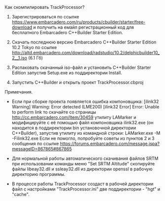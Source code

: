 Как скомпилировать TrackProcessor?

1. Зарегистрироваться по ссылке https://www.embarcadero.com/ru/products/cbuilder/starter/free-download и получить на емайл регистрационный код для бесплатного Embarcadero C++Builder Starter Edition.

2. Скачать последнюю версию Embarcadero C++Builder Starter Edition 10.2 Tokyo по ссылке http://altd.embarcadero.com/download/radstudio/10.2/delphicbuilder10_2__1.iso (6.1 Гб)

3. Распаковать скачанный iso-файл и установить C++Builder Starter Edition запустив Setup.exe из поддиректории Install.

4. Запустить C++Builder и открыть проект TrackProcessor.cbproj


Примечания.

* Если при сборке проекта появляется ошибка компоновщика:
[ilink32 Warning] Warning: Error detected (LME200)
[ilink32 Error] Error: Unable to perform link
то скачайте со страницы http://cc.embarcadero.com/Item/30459 утилиту LAMarker и модифицируйте с её помощью файл компоновщика ilink32.exe (он находится в поддиректории bin установочной директории C++Builder), запустив утилиту из командной строки:
LAMarker.exe -M -Filink32.exe
Если не помогло, попробуйте советы из пунктов 2 и 3 сообщения по ссылке https://forums.embarcadero.com/message.jspa?messageID=867865#867865

* Для нормальной работы автоматического скачивания файлов SRTM при использовании команды меню "Set SRTM Altitude" скопируйте файлы libeay32.dll и ssleay32.dll из директории openssl в рабочую директорию программы.

* В процессе работы TrackProcessor создаст в рабочей директории файл с настройками "TrackProcessor.ini" две поддиректории - "hgt" и "cache".
